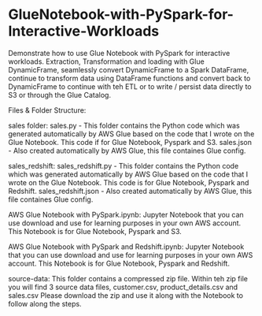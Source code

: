 # GlueNotebook-with-PySpark-for-Interactive-Workloads
Demonstrate how to use Glue Notebook with PySpark for interactive workloads. Extraction, Transformation and loading with Glue DynamicFrame, seamlessly convert DynamicFrame to a Spark DataFrame, continue to transform data using DataFrame functions and convert back to DynamicFrame to continue with teh ETL or to write / persist data directly to S3 or through the Glue Catalog.

Files & Folder Structure:

sales folder: sales.py - This folder contains the Python code which was generated automatically by AWS Glue based on the code that I wrote on the Glue Notebook. This code if for Glue Notebook, Pyspark and S3.
        sales.json -  Also created automatically by AWS Glue, this file containes Glue config.
        
sales_redshift: sales_redshift.py - This folder contains the Python code which was generated automatically by AWS Glue based on the code that I wrote on the Glue Notebook. This code is for Glue Notebook, Pyspark and Redshift.
        sales_redshift.json -  Also created automatically by AWS Glue, this file containes Glue config.
        
AWS Glue Notebook with PySpark.ipynb: Jupyter Notebook that you can use download and use for learning purposes in your own AWS account. This Notebook is for Glue Notebook, Pyspark and S3.

AWS Glue Notebook with PySpark and Redshift.ipynb: Jupyter Notebook that you can use download and use for learning purposes in your own AWS account. This Notebook is for Glue Notebook, Pyspark and Redshift.

source-data: This folder contains a compressed zip file. Within teh zip file you will find 3 source data files, customer.csv, product_details.csv and sales.csv Please download the zip and use it along with the Notebook to follow along the steps.
